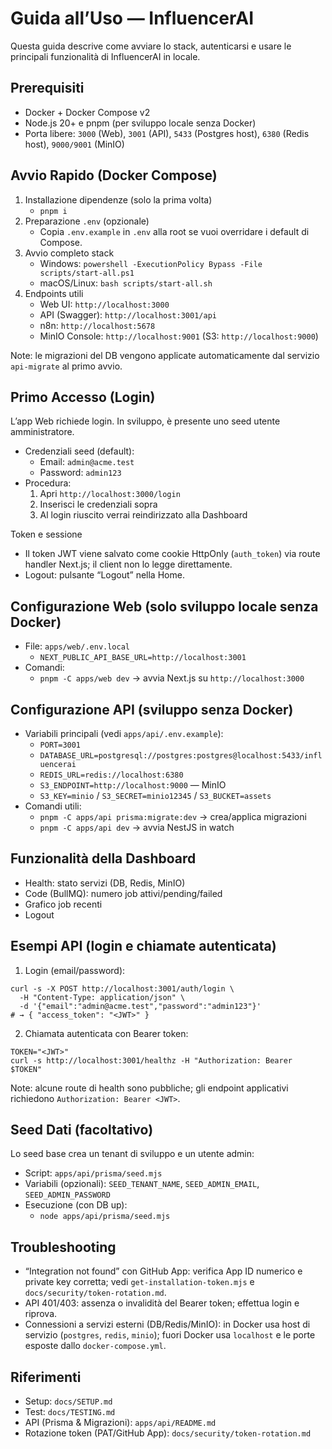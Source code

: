 # Guida all’Uso — InfluencerAI

Questa guida descrive come avviare lo stack, autenticarsi e usare le principali funzionalità di InfluencerAI in locale.

## Prerequisiti
- Docker + Docker Compose v2
- Node.js 20+ e pnpm (per sviluppo locale senza Docker)
- Porta libere: `3000` (Web), `3001` (API), `5433` (Postgres host), `6380` (Redis host), `9000/9001` (MinIO)

## Avvio Rapido (Docker Compose)
1) Installazione dipendenze (solo la prima volta)
   - `pnpm i`
2) Preparazione `.env` (opzionale)
   - Copia `.env.example` in `.env` alla root se vuoi overridare i default di Compose.
3) Avvio completo stack
   - Windows: `powershell -ExecutionPolicy Bypass -File scripts/start-all.ps1`
   - macOS/Linux: `bash scripts/start-all.sh`
4) Endpoints utili
   - Web UI: `http://localhost:3000`
   - API (Swagger): `http://localhost:3001/api`
   - n8n: `http://localhost:5678`
   - MinIO Console: `http://localhost:9001` (S3: `http://localhost:9000`)

Note: le migrazioni del DB vengono applicate automaticamente dal servizio `api-migrate` al primo avvio.

## Primo Accesso (Login)
L’app Web richiede login. In sviluppo, è presente uno seed utente amministratore.

- Credenziali seed (default):
  - Email: `admin@acme.test`
  - Password: `admin123`
- Procedura:
  1) Apri `http://localhost:3000/login`
  2) Inserisci le credenziali sopra
  3) Al login riuscito verrai reindirizzato alla Dashboard

Token e sessione
- Il token JWT viene salvato come cookie HttpOnly (`auth_token`) via route handler Next.js; il client non lo legge direttamente.
- Logout: pulsante “Logout” nella Home.

## Configurazione Web (solo sviluppo locale senza Docker)
- File: `apps/web/.env.local`
  - `NEXT_PUBLIC_API_BASE_URL=http://localhost:3001`
- Comandi:
  - `pnpm -C apps/web dev` → avvia Next.js su `http://localhost:3000`

## Configurazione API (sviluppo senza Docker)
- Variabili principali (vedi `apps/api/.env.example`):
  - `PORT=3001`
  - `DATABASE_URL=postgresql://postgres:postgres@localhost:5433/influencerai`
  - `REDIS_URL=redis://localhost:6380`
  - `S3_ENDPOINT=http://localhost:9000` — MinIO
  - `S3_KEY=minio` / `S3_SECRET=minio12345` / `S3_BUCKET=assets`
- Comandi utili:
  - `pnpm -C apps/api prisma:migrate:dev` → crea/applica migrazioni
  - `pnpm -C apps/api dev` → avvia NestJS in watch

## Funzionalità della Dashboard
- Health: stato servizi (DB, Redis, MinIO)
- Code (BullMQ): numero job attivi/pending/failed
- Grafico job recenti
- Logout

## Esempi API (login e chiamate autenticata)
1) Login (email/password):
```
curl -s -X POST http://localhost:3001/auth/login \
  -H "Content-Type: application/json" \
  -d '{"email":"admin@acme.test","password":"admin123"}'
# → { "access_token": "<JWT>" }
```
2) Chiamata autenticata con Bearer token:
```
TOKEN="<JWT>"
curl -s http://localhost:3001/healthz -H "Authorization: Bearer $TOKEN"
```

Note: alcune route di health sono pubbliche; gli endpoint applicativi richiedono `Authorization: Bearer <JWT>`.

## Seed Dati (facoltativo)
Lo seed base crea un tenant di sviluppo e un utente admin:
- Script: `apps/api/prisma/seed.mjs`
- Variabili (opzionali): `SEED_TENANT_NAME`, `SEED_ADMIN_EMAIL`, `SEED_ADMIN_PASSWORD`
- Esecuzione (con DB up):
  - `node apps/api/prisma/seed.mjs`

## Troubleshooting
- “Integration not found” con GitHub App: verifica App ID numerico e private key corretta; vedi `get-installation-token.mjs` e `docs/security/token-rotation.md`.
- API 401/403: assenza o invalidità del Bearer token; effettua login e riprova.
- Connessioni a servizi esterni (DB/Redis/MinIO): in Docker usa host di servizio (`postgres`, `redis`, `minio`); fuori Docker usa `localhost` e le porte esposte dallo `docker-compose.yml`.

## Riferimenti
- Setup: `docs/SETUP.md`
- Test: `docs/TESTING.md`
- API (Prisma & Migrazioni): `apps/api/README.md`
- Rotazione token (PAT/GitHub App): `docs/security/token-rotation.md`
